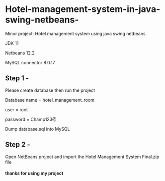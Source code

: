 # Hotel-management-system-in-java-swing-netbeans-
Minor project: Hotel management system using java swing netbeans 

JDK 11

Netbeans 12.2

MySQL connector 8.0.17


## Step 1 -

Please create database then run the project

Database name = hotel_management_room

user = root

password = Champ123@

Dump database.sql into MySQL

## Step 2 -

Open NetBeans project and import the Hotel Management System Final.zip file


#### thanks for using my project

